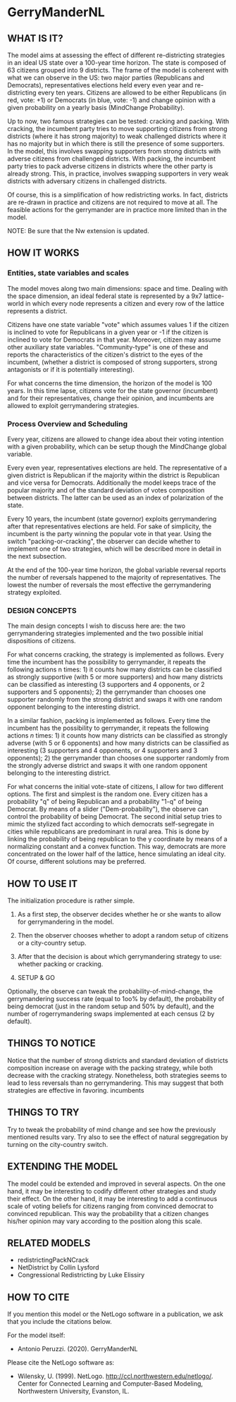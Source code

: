 # GerryManderNL

## WHAT IS IT?

The model aims at assessing the effect of different re-districting strategies in an ideal US state over a 100-year time horizon. The state is composed of 63 citizens grouped into 9 districts. The frame of the model is coherent with what we can observe in the US: two major parties (Republicans and Democrats), representatives elections held every even year and re-districting every ten years. Citizens are allowed to be either Republicans (in red, vote: +1) or Democrats (in blue, vote: -1) and change opinion with a given probability on a yearly basis (MindChange Probability).

Up to now, two famous strategies can be tested: cracking and packing. With cracking, the incumbent party tries to move supporting citizens from strong districts (where it has strong majority) to weak challenged districts where it has no majority but in which there is still the presence of some supporters. In the model, this involves swapping supporters from strong districts with adverse citizens from challenged districts. With packing, the incumbent party tries to pack adverse citizens in districts where the other party is already strong. This, in practice, involves swapping supporters in very weak districts with adversary citizens in challenged districts.

Of course, this is a simplification of how redistricting works. In fact, districts are re-drawn in practice and citizens are not required to move at all. The feasible actions for the gerrymander are in practice more limited than in the model.


NOTE: Be sure that the Nw extension is updated.
## HOW IT WORKS

### Entities, state variables and scales

The model moves along two main dimensions: space and time. Dealing with the space dimension, an ideal federal state is represented by a 9x7 lattice-world in which every node represents a citizen and every row of the lattice represents a district.

Citizens have one state variable "vote" which assumes values 1 if the citizen is inclined to vote for Republicans in a given year or -1  if the citizen is inclined to vote for Democrats in that year.
Moreover, citizen may assume other auxiliary state variables. "Community-type" is one of these and reports the characteristics of the citizen's district to the eyes of the incumbent, (whether a district is composed of strong supporters, strong antagonists or if it is potentially interesting).

For what concerns the time dimension, the horizon of the model is 100 years. In this time lapse, citizens vote for the state governor (incumbent) and for their representatives, change their opinion, and incumbents are allowed to exploit gerrymandering strategies.


### Process Overview and Scheduling
Every year, citizens are allowed to change idea about their voting intention with a given probability, which can be setup though the MindChange global variable. 

Every even year, representatives elections are held. The representative of a given district is Republican if the majority within the district is Republican and vice versa for Democrats. Additionally the model keeps trace of the popular majority and of the standard deviation of votes composition between districts. The latter can be used as an index of polarization of the state.

Every 10 years, the incumbent (state governor) exploits gerrymandering after that representatives elections are held. For sake of simplicity, the incumbent is the party winning the popular vote in that year. Using the switch "packing-or-cracking", the observer can decide whether to implement one of two strategies, which will be described more in detail in the next subsection.

At the end of the 100-year time horizon, the global variable reversal reports the number of reversals happened to the majority of representatives. The lowest the number of reversals the most effective the gerrymandering strategy exploited.

### DESIGN CONCEPTS

The main design concepts I wish to discuss here are: the two gerrymandering strategies implemented and the two possible initial dispositions of citizens.

For what concerns cracking, the strategy is implemented as follows. Every time the incumbent has the possibility to gerrymander, it repeats the following actions n times: 1) it counts how many districts can be classified as strongly supportive (with 5 or more supporters) and how many districts can be classified as interesting (3 supporters and 4 opponents, or 2 supporters and 5 opponents); 2) the gerrymander than chooses one supporter randomly from the strong district and swaps it with one random opponent belonging to the interesting district.

In a similar fashion, packing is implemented as follows. Every time the incumbent has the possibility to gerrymander, it repeats the following actions $n$ times: 1) it counts how many districts can be classified as strongly adverse (with 5 or 6 opponents) and how many districts can be classified as interesting (3 supporters and 4 opponents, or 4 supporters and 3 opponents); 2) the gerrymander than chooses one supporter randomly from the strongly adverse district and swaps it with one random opponent belonging to the interesting district.

For what concerns the initial vote-state of citizens, I allow for two different options. The first and simplest is the random one. Every citizen has a probability "q" of being Republican and a probability "1-q" of being Democrat. By means of a slider ("Dem-probability"), the observe can control the probability of being Democrat. The second initial setup tries to mimic the stylized fact according to which democrats self-segregate in cities while republicans are predominant in rural area. This is done by linking the probability of being republican  to the y coordinate by means of a normalizing constant and a convex function. This way, democrats are more concentrated on the lower half of the lattice, hence simulating an ideal city. Of course, different solutions may be preferred.


## HOW TO USE IT

The initialization procedure is rather simple. 

1) As a first step, the observer decides whether he or she wants to allow for gerrymandering in the model. 

2) Then the observer chooses whether to adopt a random setup of citizens or a city-country setup. 

3) After that the decision is about which gerrymandering strategy to use: whether packing or cracking. 

4) SETUP & GO

Optionally, the observe can tweak the probability-of-mind-change, the gerrymandering  success rate (equal to 1oo% by default), the probability of being democrat (just in the random setup and 50% by default), and the number of rogerrymandering swaps implemented at each census (2 by default).


## THINGS TO NOTICE
Notice that the number of strong districts and standard deviation of districts composition increase on average with the packing strategy, while both decrease with the cracking strategy. Nonetheless, both strategies seems to lead to less reversals than no gerrymandering. This may suggest that both strategies are effective in favoring. incumbents

## THINGS TO TRY
Try to tweak the probability of mind change and see how the previously mentioned results vary. Try also to see the effect of natural seggregation by turning on the city-country switch.

## EXTENDING THE MODEL

The model could be extended and improved in several aspects. On the one hand, it may be interesting to codify different other strategies and study their effect. On the other hand, it may be interesting to add a continuous scale of voting beliefs for citizens ranging from convinced democrat to convinced republican. This way the probability that a citizen changes his/her opinion may vary according to the position along this scale.


## RELATED MODELS

* redistrictingPackNCrack
* NetDistrict by Collin Lysford
* Congressional Redistricting by Luke Elissiry 

## HOW TO CITE

If you mention this model or the NetLogo software in a publication, we ask that you include the citations below.

For the model itself:

* Antonio Peruzzi. (2020).  GerryManderNL 

Please cite the NetLogo software as:

* Wilensky, U. (1999). NetLogo. http://ccl.northwestern.edu/netlogo/. Center for Connected Learning and Computer-Based Modeling, Northwestern University, Evanston, IL.


